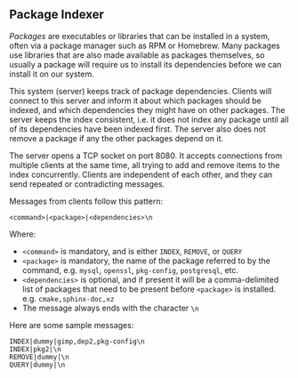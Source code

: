 ## Package Indexer

*Packages* are executables or libraries that can be installed in a system, often via a package manager such as RPM or Homebrew. Many packages use libraries that are also made available as packages themselves, so usually a package will require us to install its dependencies before we can install it on our system.

This system (server) keeps track of package dependencies. Clients will connect to this server and inform it about which packages should be indexed, and which dependencies they might have on other packages. The server keeps the index consistent, i.e. it does not index any package until all of its dependencies have been indexed first. The server also does not remove a package if any the other packages depend on it.

The server opens a TCP socket on port 8080. It accepts connections from multiple clients at the same time, all trying to add and remove items to the index concurrently. Clients are independent of each other, and they can send repeated or contradicting messages.

Messages from clients follow this pattern:

```
<command>|<package>|<dependencies>\n
```

Where:

* `<command>` is mandatory, and is either `INDEX`, `REMOVE`, or `QUERY`
* `<package>` is mandatory, the name of the package referred to by the command, e.g. `mysql`, `openssl`, `pkg-config`, `postgresql`, etc.
* `<dependencies>` is optional, and if present it will be a comma-delimited list of packages that need to be present before `<package>` is installed. e.g. `cmake,sphinx-doc,xz`
* The message always ends with the character `\n`

Here are some sample messages:

```
INDEX|dummy|gimp,dep2,pkg-config\n
INDEX|pkg2|\n
REMOVE|dummy|\n
QUERY|dummy|\n
```
